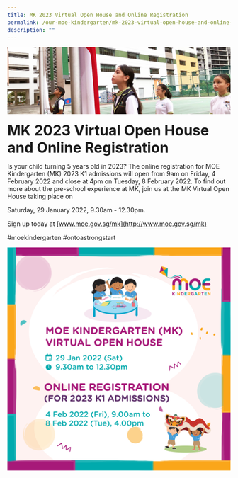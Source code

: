 ```yaml
---
title: MK 2023 Virtual Open House and Online Registration
permalink: /our-moe-kindergarten/mk-2023-virtual-open-house-and-online-registration
description: ""
---
```

![](/images/sub-banner.jpg)

**<font size=6>MK 2023 Virtual Open House and Online Registration</font>**

  
Is your child turning 5 years old in 2023? The online registration for MOE Kindergarten (MK) 2023 K1 admissions will open from 9am on Friday, 4 February 2022 and close at 4pm on Tuesday, 8 February 2022. To find out more about the pre-school experience at MK, join us at the MK Virtual Open House taking place on 

Saturday, 29 January 2022, 9.30am - 12.30pm. 

  

Sign up today at [www.moe.gov.sg/mk](http://www.moe.gov.sg/mk)

  

#moekindergarten #ontoastrongstart

![](/images/Our%20MOE%20Kindergarten/2020%20MK%20OH%20FB%20IG.png)